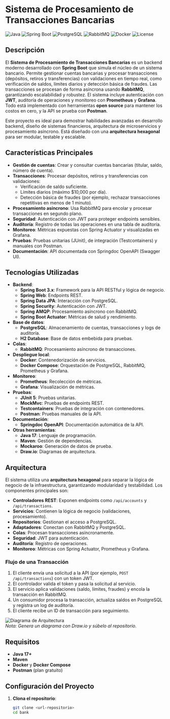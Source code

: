 # Sistema de Procesamiento de Transacciones Bancarias

![Java](https://img.shields.io/badge/Java-17+-orange)
![Spring Boot](https://img.shields.io/badge/Spring%20Boot-3.x-green)
![PostgreSQL](https://img.shields.io/badge/PostgreSQL-15-blue)
![RabbitMQ](https://img.shields.io/badge/RabbitMQ-3.9-yellow)
![Docker](https://img.shields.io/badge/Docker-20.10-blue)
![License](https://img.shields.io/badge/License-MIT-blue)

## Descripción

El **Sistema de Procesamiento de Transacciones Bancarias** es un backend moderno desarrollado con **Spring Boot** que simula el núcleo de un sistema bancario. Permite gestionar cuentas bancarias y procesar transacciones (depósitos, retiros y transferencias) con validaciones en tiempo real, como verificación de saldos, límites diarios y detección básica de fraudes. Las transacciones se procesan de forma asíncrona usando **RabbitMQ**, garantizando escalabilidad y robustez. El sistema incluye autenticación con **JWT**, auditoría de operaciones y monitoreo con **Prometheus** y **Grafana**. Todo está implementado con herramientas **open source** para mantener los costos en cero, y la API se prueba con **Postman**.

Este proyecto es ideal para demostrar habilidades avanzadas en desarrollo backend, diseño de sistemas financieros, arquitectura de microservicios y procesamiento asíncrono. Está diseñado con una **arquitectura hexagonal** para ser modular, testable y escalable.

## Características Principales

- **Gestión de cuentas**: Crear y consultar cuentas bancarias (titular, saldo, número de cuenta).
- **Transacciones**: Procesar depósitos, retiros y transferencias con validaciones:
  - Verificación de saldo suficiente.
  - Límites diarios (máximo $10,000 por día).
  - Detección básica de fraudes (por ejemplo, rechazar transacciones repetitivas en menos de 1 minuto).
- **Procesamiento asíncrono**: Usa RabbitMQ para encolar y procesar transacciones en segundo plano.
- **Seguridad**: Autenticación con JWT para proteger endpoints sensibles.
- **Auditoría**: Registro de todas las operaciones en una tabla de auditoría.
- **Monitoreo**: Métricas expuestas con Spring Actuator y visualizadas en Grafana.
- **Pruebas**: Pruebas unitarias (JUnit), de integración (Testcontainers) y manuales con Postman.
- **Documentación**: API documentada con Springdoc OpenAPI (Swagger UI).

## Tecnologías Utilizadas

- **Backend**:
  - **Spring Boot 3.x**: Framework para la API RESTful y lógica de negocio.
  - **Spring Web**: Endpoints REST.
  - **Spring Data JPA**: Interacción con PostgreSQL.
  - **Spring Security**: Autenticación con JWT.
  - **Spring AMQP**: Procesamiento asíncrono con RabbitMQ.
  - **Spring Boot Actuator**: Métricas de salud y rendimiento.
- **Base de datos**:
  - **PostgreSQL**: Almacenamiento de cuentas, transacciones y logs de auditoría.
  - **H2 Database**: Base de datos embebida para pruebas.
- **Colas**:
  - **RabbitMQ**: Procesamiento asíncrono de transacciones.
- **Despliegue local**:
  - **Docker**: Contenedorización de servicios.
  - **Docker Compose**: Orquestación de PostgreSQL, RabbitMQ, Prometheus y Grafana.
- **Monitoreo**:
  - **Prometheus**: Recolección de métricas.
  - **Grafana**: Visualización de métricas.
- **Pruebas**:
  - **JUnit 5**: Pruebas unitarias.
  - **MockMvc**: Pruebas de endpoints REST.
  - **Testcontainers**: Pruebas de integración con contenedores.
  - **Postman**: Pruebas manuales de la API.
- **Documentación**:
  - **Springdoc OpenAPI**: Documentación automática de la API.
- **Otras herramientas**:
  - **Java 17**: Lenguaje de programación.
  - **Maven**: Gestión de dependencias.
  - **Mockaroo**: Generación de datos de prueba.
  - **Draw.io**: Diagramas de arquitectura.

## Arquitectura

El sistema utiliza una **arquitectura hexagonal** para separar la lógica de negocio de la infraestructura, garantizando modularidad y testabilidad. Los componentes principales son:

- **Controladores REST**: Exponen endpoints como `/api/accounts` y `/api/transactions`.
- **Servicios**: Contienen la lógica de negocio (validaciones, procesamiento).
- **Repositorios**: Gestionan el acceso a PostgreSQL.
- **Adaptadores**: Conectan con RabbitMQ y PostgreSQL.
- **Colas**: Procesan transacciones asíncronamente.
- **Seguridad**: JWT para autenticación.
- **Auditoría**: Registro de operaciones.
- **Monitoreo**: Métricas con Spring Actuator, Prometheus y Grafana.

### Flujo de una Transacción
1. El cliente envía una solicitud a la API (por ejemplo, `POST /api/transactions`) con un token JWT.
2. El controlador valida el token y pasa la solicitud al servicio.
3. El servicio aplica validaciones (saldo, límites, fraudes) y encola la transacción en RabbitMQ.
4. Un consumidor procesa la transacción, actualiza saldos en PostgreSQL y registra un log de auditoría.
5. El cliente recibe un ID de transacción para seguimiento.

![Diagrama de Arquitectura](diagrama-arquitectura.png)  
*Nota: Genera un diagrama con Draw.io y súbelo al repositorio.*

## Requisitos

- **Java 17+**
- **Maven**
- **Docker** y **Docker Compose**
- **Postman** (plan gratuito)

## Configuración del Proyecto

1. **Clona el repositorio**:
   ```bash
   git clone <url-repositorio>
   cd bank
